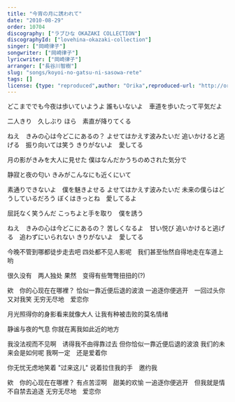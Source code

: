 ```yaml
---
title: "今宵の月に誘われて"
date: "2010-08-29"
order: 10704
discography: ["ラブひな OKAZAKI COLLECTION"]
discographyId: ["lovehina-okazaki-collection"]
singer: ["岡崎律子"]
songwriter: ["岡崎律子"]
lyricwriter: ["岡崎律子"]
arranger: ["長谷川智樹"]
slug: "songs/koyoi-no-gatsu-ni-sasowa-rete"
tags: []
license: {type: "reproduced",author: "Orika",reproduced-url: "http://orikamushi.myweb.hinet.net/",reproduced-website: "織歌蟲網站"}
---
```


どこまででも今夜は歩いていようよ 
誰もいないよ　車道を歩いたって平気だよ 

二人きり　久しぶり 
ほら　素直が降りてくる 

ねえ　きみの心は今どこにあるの？ 
よせてはかえす波みたいだ 
追いかけると逃げる　振り向いては笑う 
きりがないよ　愛してる 

月の影がきみを大人に見せた 
僕はなんだかうちのめされた気分で 

静寂と夜の匂い 
きみがこんなにも近くにいて 

素通りできないよ　僕を魅きよせる 
よせてはかえす波みたいだ 
未来の僕らはどうしているだろう 
ぼくはきっとね　愛してるよ 

屈託なく笑うんだ 
こっちよと手を取り　僕を誘う 

ねえ　きみの心は今どこにあるの？ 
苦しくなるよ　甘い悦び 
追いかけると逃げる　追わずにいられない 
きりがないよ　愛してる

今晚不管到哪都徒步走去吧 
四处都不见人影呢　我们甚至怡然自得地走在车道上哟 

很久没有　两人独处 
果然　变得有些彆彆扭扭的(?) 

欸　你的心现在在哪裡？ 
恰似一靠近便后退的波浪 
一追逐你便逃开　一回过头你又对我笑 
无穷无尽地　爱恋你 

月光照得你的身影看来就像大人 
让我有种被击败的莫名情绪 

静谧与夜的气息 
你就在离我如此近的地方 

我没法视而不见啊　诱得我不由得靠过去 
但你恰似一靠近便后退的波浪 
我们的未来会是如何呢 
我啊一定　还是爱着你 

你无忧无虑地笑着 
"过来这儿" 说着拉住我的手　邀约我 

欸　你的心现在在哪裡？ 
有点苦涩啊　甜美的欢愉 
一追逐你便逃开　但我就是情不自禁去追逐 
无穷无尽地　爱恋你
